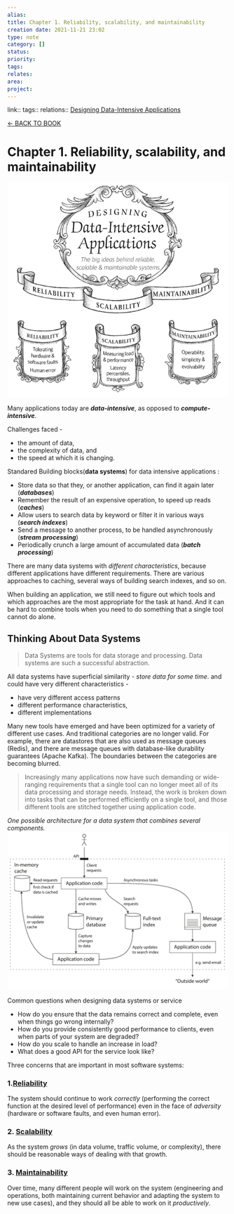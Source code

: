 ```yaml
---
alias: 
title: Chapter 1. Reliability, scalability, and maintainability 
creation date: 2021-11-21 23:02
type: note
category: []
status:
priority:
tags:
relates: 
area: 
project:
---
```

link:: 
tags:: 
relations:: [Designing Data-Intensive Applications](Designing%20Data-Intensive%20Applications.md)

[<- BACK TO BOOK ](Designing%20Data-Intensive%20Applications.md)


# Chapter 1. Reliability, scalability, and maintainability
![DDIA_ch01-map-alt](./Resources/DDIA_ch01-map-alt.png)

Many applications today are ***data-intensive***, as opposed to ***compute-intensive***.

Challenges faced - 

- the amount of data, 
- the complexity of data, and 
- the speed at which it is changing.

Standared Building blocks(**data systems**) for data intensive applications :

- Store data so that they, or another application, can find it again later (***databases***)
- Remember the result of an expensive operation, to speed up reads (***caches***)
- Allow users to search data by keyword or filter it in various ways (***search indexes***)
- Send a message to another process, to be handled asynchronously (***stream processing***)
- Periodically crunch a large amount of accumulated data (***batch processing***)

There are many data systems with *different characteristics*, because different applications have different requirements. There are various approaches to caching, several ways of building search indexes, and so on. 

When building an application, we still need to figure out which tools and which approaches are the most appropriate for the task at hand. And it can be hard to combine tools when you need to do something that a single tool cannot do alone.

## Thinking About Data Systems

> Data Systems are tools for data storage and processing.
> Data systems are such a successful abstraction.

All data systems have superficial similarity - *store data for some time*.
and could have very different characteristics - 
-  have very different access patterns
-  different performance characteristics,
-  different implementations

Many new tools have emerged and have been optimized for a variety of different use cases.
And traditional categories are no longer valid.
For example, there are datastores that are also used as message queues (Redis), and there are message queues with database-like durability guarantees (Apache Kafka). The boundaries between the categories are becoming blurred.

> Increasingly many applications now have such demanding or wide-ranging requirements that a single tool can no longer meet all of its data processing and storage needs. 
> Instead, the work is broken down into tasks that can be performed efficiently on a single tool, and those different tools are stitched together using application code.

*One possible architecture for a data system that combines several components.*
![DDIA_0101](./Resources/DDIA_0101.png)

Common questions when designing data systems or service

- How do you ensure that the data remains correct and complete, even when things go wrong internally? 
- How do you provide consistently good performance to clients, even when parts of your system are degraded? 
- How do you scale to handle an increase in load? 
- What does a good API for the service look like?

Three concerns that are important in most software systems:

### 1.[Reliability](DDIA-%20Chapter%201.1%20Reliability.md)

The system should continue to work *correctly* (performing the correct function at the desired level of performance) even in the face of *adversity* (hardware or software faults, and even human error). 

### 2. [Scalability](DDIA-%20Chapter%201.2%20Scalability.md)

As the system *grows* (in data volume, traffic volume, or complexity), there should be reasonable ways of dealing with that growth. 

### 3. [Maintainability](DDIA-%20Chapter%201.3%20Maintainability.md)

Over time, many different people will work on the system (engineering and operations, both maintaining current behavior and adapting the system to new use cases), and they should all be able to work on it *productively*.

